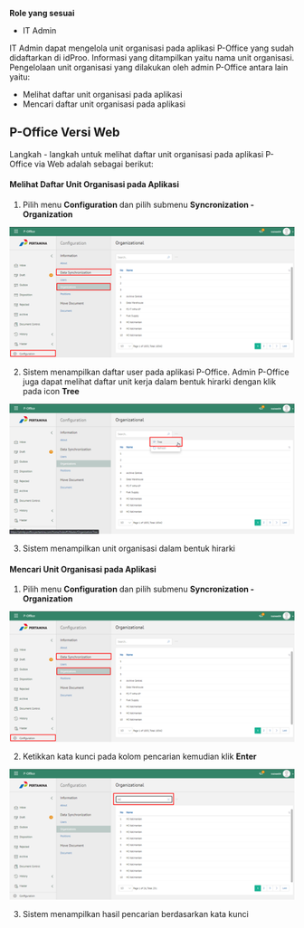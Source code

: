 **Role yang sesuai**

- IT Admin

IT Admin dapat mengelola unit organisasi pada aplikasi P-Office yang sudah didaftarkan di idProo. Informasi yang ditampilkan yaitu nama unit organisasi. Pengelolaan unit organisasi yang dilakukan oleh admin P-Office antara lain yaitu:

- Melihat daftar unit organisasi pada aplikasi
- Mencari daftar unit organisasi pada aplikasi

## **P-Office Versi Web**

Langkah - langkah untuk melihat daftar unit organisasi pada aplikasi P-Office via Web adalah sebagai berikut:

#### **Melihat Daftar Unit Organisasi pada Aplikasi**


1. Pilih menu **Configuration** dan pilih submenu **Syncronization - Organization**

![gambar](SC_Konfigurasi/KF05.png)

2. Sistem menampilkan daftar user pada aplikasi P-Office. Admin P-Office juga dapat melihat daftar unit kerja dalam bentuk hirarki dengan klik pada icon **Tree**

![gambar](SC_Konfigurasi/KF06.png)

3. Sistem menampilkan unit organisasi dalam bentuk hirarki


#### **Mencari Unit Organisasi pada Aplikasi**

1. Pilih menu **Configuration** dan pilih submenu **Syncronization - Organization**

![gambar](SC_Konfigurasi/KF07.png)

2. Ketikkan kata kunci pada kolom pencarian kemudian klik **Enter**

![gambar](SC_Konfigurasi/KF08.png)

3. Sistem menampilkan hasil pencarian berdasarkan kata kunci
